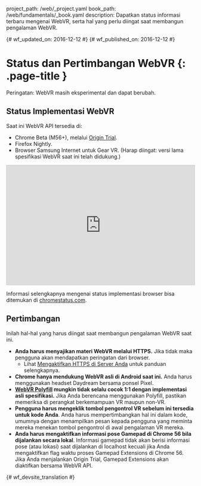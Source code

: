 project_path: /web/_project.yaml
book_path: /web/fundamentals/_book.yaml
description: Dapatkan status informasi terbaru mengenai WebVR, serta hal yang perlu diingat saat membangun pengalaman WebVR.

{# wf_updated_on: 2016-12-12 #}
{# wf_published_on: 2016-12-12 #}

# Status dan Pertimbangan WebVR {: .page-title }

Peringatan: WebVR masih eksperimental dan dapat berubah.

## Status Implementasi WebVR

Saat ini WebVR API tersedia di:

* Chrome Beta (M56+), melalui [Origin Trial](https://github.com/jpchase/OriginTrials/blob/gh-pages/developer-guide.md).
* Firefox Nightly.
* Browser Samsung Internet untuk Gear VR. (Harap diingat: versi lama spesifikasi WebVR saat ini telah didukung.)

<iframe width="100%" height="320" src="https://www.chromestatus.com/feature/4532810371039232?embed" style="border: 1px solid #CCC" allowfullscreen>
</iframe>

Informasi selengkapnya mengenai status implementasi browser bisa ditemukan di [chromestatus.com](https://www.chromestatus.com/features/4532810371039232?embed).

## Pertimbangan

Inilah hal-hal yang harus diingat saat membangun pengalaman WebVR saat ini.

* **Anda harus menyajikan materi WebVR melalui HTTPS.** Jika tidak maka pengguna akan mendapatkan peringatan dari browser.
    * Lihat [Mengaktifkan HTTPS di Server Anda](/web/fundamentals/security/encrypt-in-transit/enable-https) untuk panduan selengkapnya.
* **Chrome hanya mendukung WebVR asli di Android saat ini.** Anda harus menggunakan headset Daydream bersama ponsel Pixel.
* **[WebVR Polyfill](https://github.com/googlevr/webvr-polyfill) mungkin tidak selalu cocok 1:1 dengan implementasi asli spesifikasi.** Jika Anda berencana menggunakan Polyfill, pastikan memeriksa di perangkat berkemampuan VR maupun non-VR.
* **Pengguna harus mengeklik tombol pengontrol VR sebelum ini tersedia untuk kode Anda**. Anda harus mempertimbangkan hal ini dalam kode, umumnya dengan menampilkan pesan kepada pengguna yang meminta mereka menekan tombol pengontrol di awal pengalaman VR mereka.
* **Anda harus mengaktifkan informasi pose Gamepad di Chrome 56 bila dijalankan secara lokal**. Informasi gamepad tidak akan berisi informasi pose (atau lokasi) saat dijalankan di localhost kecuali jika Anda mengaktifkan flag waktu proses Gamepad Extensions di Chrome 56. Jika Anda menjalankan Origin Trial, Gamepad Extensions akan diaktifkan bersama WebVR API.


{# wf_devsite_translation #}
